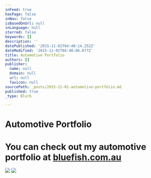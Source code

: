```yaml
---
inFeed: true
hasPage: false
inNav: false
isBasedOnUrl: null
inLanguage: null
starred: false
keywords: []
description: ''
datePublished: '2015-11-01T04:40:14.252Z'
dateModified: '2015-11-01T04:40:06.077Z'
title: Automotive Portfolio
authors: []
publisher:
  name: null
  domain: null
  url: null
  favicon: null
sourcePath: _posts/2015-11-01-automotive-portfolio.md
published: true
_type: Blurb

---
```

# Automotive Portfolio

# 

# 

# You can check out my automotive portfolio at [bluefish.com.au][0]
![](https://the-grid-user-content.s3-us-west-2.amazonaws.com/4d85cd75-e5a6-4c8b-89fc-1e77a0875f48.jpg)
![](https://the-grid-user-content.s3-us-west-2.amazonaws.com/6be9340f-0d49-4154-aabe-97bcef4502f2.jpg)

[0]: http://www.bluefish.com.au/
